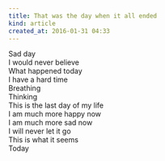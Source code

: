```yaml
---
title: That was the day when it all ended
kind: article
created_at: 2016-01-31 04:33
---
```


Sad day  
I would never believe  
What happened today  
I have a hard time  
Breathing  
Thinking  
This is the last day of my life  
I am much more happy now  
I am much more sad now  
I will never let it go  
This is what it seems  
Today  